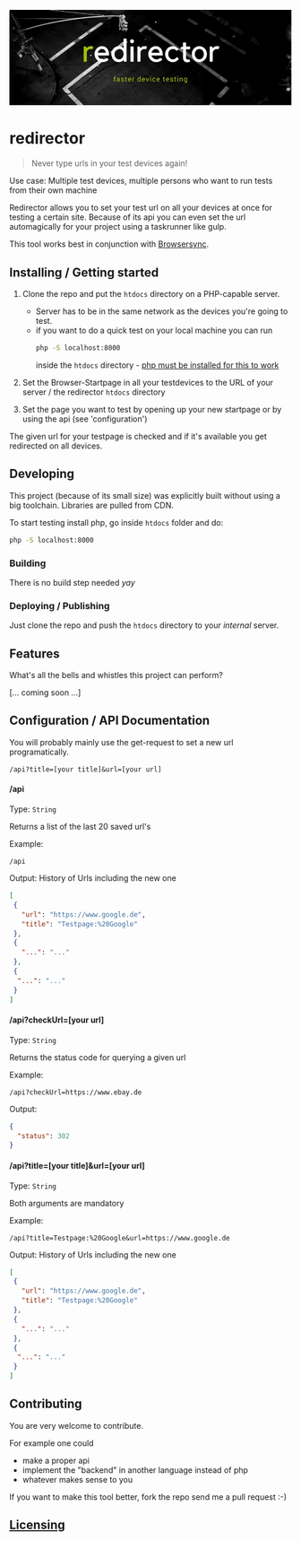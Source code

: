 ![Banner](htdocs/assets/redirector-banner.jpg "Banner")
# redirector
> Never type urls in your test devices again!

Use case: Multiple test devices, multiple persons who want to run tests from their own machine

Redirector allows you to set your test url on all your devices at once for testing a certain site.
Because of its api you can even set the url automagically for your project using a taskrunner like gulp.

This tool works best in conjunction with [Browsersync](browsersync.io).
## Installing / Getting started

1.  Clone the repo and put the `htdocs` directory on a PHP-capable server.
    * Server has to be in the same network as the devices you're going to test.
    * if you want to do a quick test on your local machine you can run
      ```bash
      php -S localhost:8000
      ```
      inside the `htdocs` directory - [php must be installed for this to work](http://php.net/manual/en/features.commandline.webserver.php)

2. Set the Browser-Startpage in all your testdevices to the URL of your server / the redirector `htdocs` directory
3. Set the page you want to test by opening up your new startpage or by using the api (see 'configuration')

The given url for your testpage is checked and if it's available you get redirected on all devices.
## Developing

This project (because of its small size) was explicitly built without using a big toolchain.
Libraries are pulled from CDN.

To start testing install php, go inside `htdocs` folder and do:

```bash
php -S localhost:8000
``` 
### Building

There is no build step needed *yay*

### Deploying / Publishing

Just clone the repo and push the `htdocs` directory to your _internal_ server.

## Features

What's all the bells and whistles this project can perform?

[... coming soon ...]

## Configuration / API Documentation

You will probably mainly use the get-request to set a new url programatically.
```
/api?title=[your title]&url=[your url]
```

#### /api
Type: `String`  

Returns a list of the last 20 saved url's

Example:
```
/api
```
Output: History of Urls including the new one 
 ```json
[
  {
    "url": "https://www.google.de",
    "title": "Testpage:%20Google"
  },
  {
    "...": "..."
  },
  {
   "...": "..."
  }
]
```

#### /api?checkUrl=[your url]
Type: `String`  

Returns the status code for querying a given url

Example:
```
/api?checkUrl=https://www.ebay.de
```
Output: 
 ```json
 {
   "status": 302
 }
```

#### /api?title=[your title]&url=[your url]
Type: `String`  

Both arguments are mandatory

Example:
```
/api?title=Testpage:%20Google&url=https://www.google.de
```
Output: History of Urls including the new one
 ```json
[
  {
    "url": "https://www.google.de",
    "title": "Testpage:%20Google"
  },
  {
    "...": "..."
  },
  {
   "...": "..."
  }
]
```

## Contributing

You are very welcome to contribute.
 
For example one could
 * make a proper api
 * implement the "backend" in another language instead of php
 * whatever makes sense to you
 
If you want to make this tool better, fork the repo send me a pull request :-) 

## [Licensing](./LICENSE)


